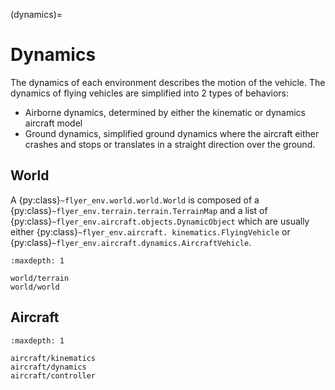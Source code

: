 (dynamics)=

# Dynamics

The dynamics of each environment describes the motion of the vehicle. The dynamics of flying vehicles are simplified 
into 2 types of behaviors:

- Airborne dynamics, determined by either the kinematic or dynamics aircraft model
- Ground dynamics, simplified ground dynamics where the aircraft either crashes and stops or translates in a 
  straight direction over the ground. 

## World

A {py:class}`~flyer_env.world.world.World` is composed of a {py:class}`~flyer_env.terrain.terrain.TerrainMap` and a 
list of {py:class}`~flyer_env.aircraft.objects.DynamicObject` which are usually either {py:class}`~flyer_env.aircraft.
kinematics.FlyingVehicle` or {py:class}`~flyer_env.aircraft.dynamics.AircraftVehicle`.

```{toctree}
:maxdepth: 1

world/terrain
world/world

```

## Aircraft

```{toctree}
:maxdepth: 1

aircraft/kinematics
aircraft/dynamics
aircraft/controller

```
